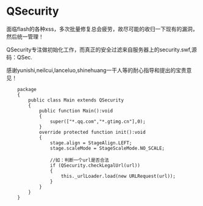 QSecurity
=========

面临flash的各种xss，多次批量修复总会疲劳，故尽可能的收归一下现有的漏洞，然后统一管理！

QSecurity专注做初始化工作，而真正的安全过滤来自服务器上的security.swf,源码：QSec.

感谢yunishi,neilcui,lanceluo,shinehuang一干人等的耐心指导和提出的宝贵意见！



		package
		{
			public class Main extends QSecurity 
			{
				public function Main():void 
				{
					super(["*.qq.com","*.gtimg.cn"],0);
				}
				override protected function init():void 
				{
					stage.align = StageAlign.LEFT;
					stage.scaleMode = StageScaleMode.NO_SCALE;
					
					//如：判断一个url是否合法
					if (QSecurity.checkLegalUrl(url))
					{
						this._urlLoader.load(new URLRequest(url));
					}
				}
			}
		}

